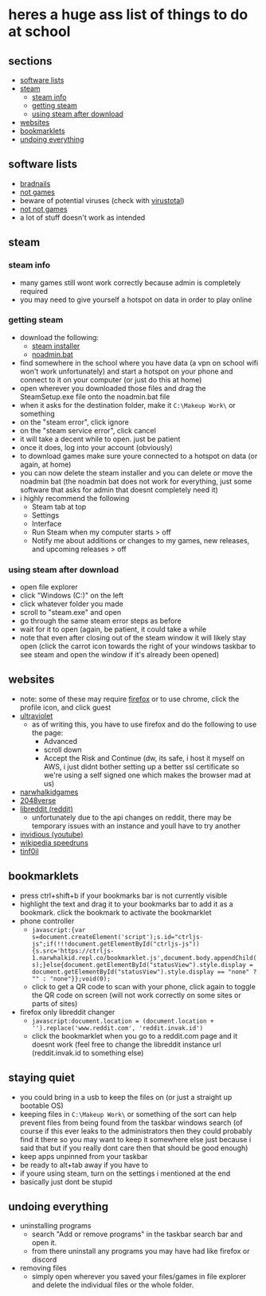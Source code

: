 <!-- ayo why you readin the md file -->
# heres a huge ass list of things to do at school

## sections
 - [software lists](https://github.com/NarwhalKid/school/blob/main/README.md#software-lists)
 - [steam](https://github.com/NarwhalKid/school/blob/main/README.md#steam)
   - [steam info](https://github.com/NarwhalKid/school/blob/main/README.md#steam-info)
   - [getting steam](https://github.com/NarwhalKid/school/blob/main/README.md#steam-info)
   - [using steam after download](https://github.com/NarwhalKid/school/blob/main/README.md#using-steam-after-download)
 - [websites](https://github.com/NarwhalKid/school/blob/main/README.md#websites)
 - [bookmarklets](https://github.com/NarwhalKid/school/blob/main/README.md#bookmarklets)
 - [undoing everything](https://github.com/NarwhalKid/school/blob/main/README.md#undoing-everything)

## software lists
- [bradnails](https://github.com/Project-Bradnails/Bradnails/tree/main)
- [not games](https://drive.google.com/drive/folders/1Fa0E3128_Fq0UTCtHmctLFYdK7BNsH0O)
 - beware of potential viruses (check with [virustotal](https://www.virustotal.com/gui/home/upload))
- [not not games](https://drive.google.com/drive/folders/1nlkkL7v-DCVnzwbaOVpBm_wvDE1bWpdE)
 - a lot of stuff doesn't work as intended

## steam

### steam info
 - many games still wont work correctly because admin is completely required
 - you may need to give yourself a hotspot on data in order to play online

### getting steam
 - download the following:
   - [steam installer](https://drive.google.com/file/d/15eJnb1JOC7o8fTEwX0Bp1fWlx2gU0uJ9/view?usp=share_link)
   - [noadmin.bat](https://drive.google.com/file/d/1WAmmjmAF-gHeVggQKARxvg-lPbWAknOc/view?usp=share_link)
 - find somewhere in the school where you have data (a vpn on school wifi won't work unfortunately) and start a hotspot on your phone and connect to it on your computer (or just do this at home)
 - open wherever you downloaded those files and drag the SteamSetup.exe file onto the noadmin.bat file
 - when it asks for the destination folder, make it `C:\Makeup Work\` or something
 - on the "steam error", click ignore
 - on the "steam service error", click cancel
 - it will take a decent while to open. just be patient
 - once it does, log into your account (obviously)
 - to download games make sure youre connected to a hotspot on data (or again, at home)
 - you can now delete the steam installer and you can delete or move the noadmin bat (the noadmin bat does not work for everything, just some software that asks for admin that doesnt completely need it)
 - i highly recommend the following
   - Steam tab at top
   - Settings
   - Interface
   - Run Steam when my computer starts > off
   - Notify me about additions or changes to my games, new releases, and upcoming releases > off

### using steam after download
 - open file explorer
 - click "Windows (C:)" on the left
 - click whatever folder you made
 - scroll to "steam.exe" and open
 - go through the same steam error steps as before
 - wait for it to open (again, be patient, it could take a while
 - note that even after closing out of the steam window it will likely stay open (click the carrot icon towards the right of your windows taskbar to see steam and open the window if it's already been opened)

## websites
 - note: some of these may require [firefox](https://drive.google.com/file/d/1OyuoQn3aPxvrOcomx2o5sIKXriLcAa72/view?usp=share_link) or to use chrome, click the profile icon, and click guest
 - [ultraviolet](https://54.167.87.46/)
   - as of writing this, you have to use firefox and do the following to use the page:
     - Advanced
     - scroll down
     - Accept the Risk and Continue (dw, its safe, i host it myself on AWS, i just didnt bother setting up a better ssl certificate so we're using a self signed one which makes the browser mad at us)
  - [narwhalkidgames](https://narwhalkidgames5.narwhalkid.repl.co/)
  - [2048verse](https://2048verse.com/)
  - [libreddit (reddit)](https://github.com/libreddit/libreddit-instances/blob/master/instances.md)
    - unfortunately due to the api changes on reddit, there may be temporary issues with an instance and youll have to try another
  - [invidious (youtube)](https://api.invidious.io/)
  - [wikipedia speedruns](https://wikispeedruns.com/)
  - [tinf0il](https://gfcbnfhxrgn.tinf0il.tech/proxy.html)

 ## bookmarklets
  - press ctrl+shift+b if your bookmarks bar is not currently visible
  - highlight the text and drag it to your bookmarks bar to add it as a bookmark. click the bookmark to activate the bookmarklet
  - phone controller
    - `javascript:{var s=document.createElement('script');s.id="ctrljs-js";if(!!!document.getElementById("ctrljs-js")){s.src='https://ctrljs-1.narwhalkid.repl.co/bookmarklet.js',document.body.appendChild(s);}else{document.getElementById("statusView").style.display = document.getElementById("statusView").style.display == "none" ? "" : "none"}};void(0);`
    - click to get a QR code to scan with your phone, click again to toggle the QR code on screen (will not work correctly on some sites or parts of sites)
  - firefox only libreddit changer
    - `javascript:document.location = (document.location + '').replace('www.reddit.com', 'reddit.invak.id')`
    - click the bookmarklet when you go to a reddit.com page and it doesnt work (feel free to change the libreddit instance url (reddit.invak.id to something else)
   
  ## staying quiet
   - you could bring in a usb to keep the files on (or just a straight up bootable OS)
   - keeping files in `C:\Makeup Work\` or something of the sort can help prevent files from being found from the taskbar windows search (of course if this ever leaks to the administrators then they could probably find it there so you may want to keep it somewhere else just because i said that but if you really dont care then that should be good enough)
   - keep apps unpinned from your taskbar
   - be ready to alt+tab away if you have to
   - if youre using steam, turn on the settings i mentioned at the end
   - basically just dont be stupid

## undoing everything
 - uninstalling programs
   - search "Add or remove programs" in the taskbar search bar and open it.
   - from there uninstall any programs you may have had like firefox or discord
 - removing files
   - simply open wherever you saved your files/games in file explorer and delete the individual files or the whole folder.
